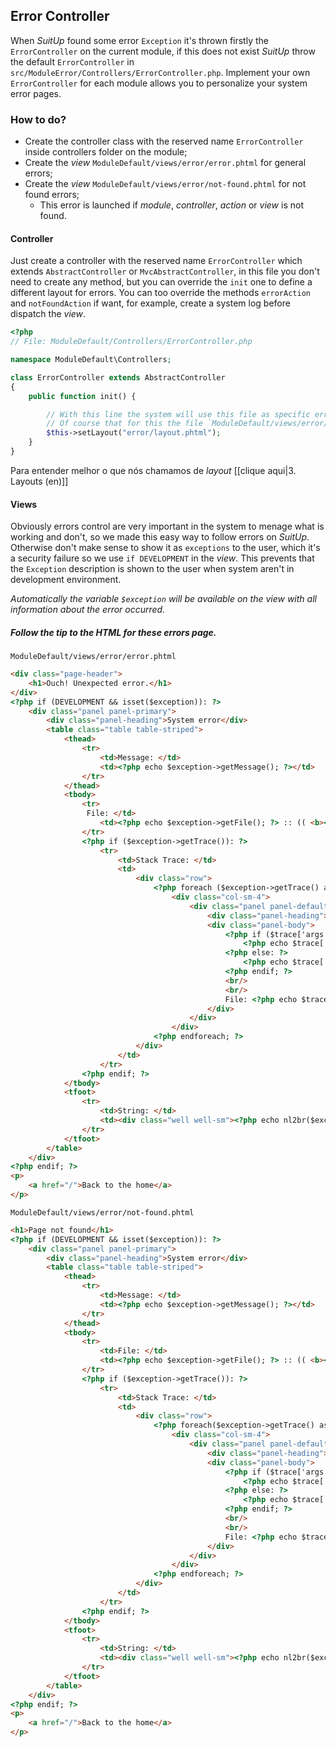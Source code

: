 ## Error Controller
When _SuitUp_ found some error `Exception` it's thrown firstly the `ErrorController` on the current module, if this does not exist _SuitUp_ throw the default `ErrorController` in `src/ModuleError/Controllers/ErrorController.php`. Implement your own `ErrorController` for each module allows you to personalize your system error pages.

### How to do?
- Create the controller class with the reserved name `ErrorController` inside controllers folder on the module;
- Create the _view_ `ModuleDefault/views/error/error.phtml` for general errors;
- Create the _view_ `ModuleDefault/views/error/not-found.phtml` for not found errors;
  - This error is launched if _module_, _controller_, _action_ or _view_ is not found.

#### Controller
Just create a controller with the reserved name `ErrorController` which extends `AbstractController` or `MvcAbstractController`, in this file you don't need to create any method, but you can override the `init` one to define a different layout for errors. You can too override the methods `errorAction` and `notFoundAction` if want, for example, create a system log before dispatch the _view_.

```php
<?php
// File: ModuleDefault/Controllers/ErrorController.php

namespace ModuleDefault\Controllers;

class ErrorController extends AbstractController
{
    public function init() {

        // With this line the system will use this file as specific error layout instead of current module layout.
        // Of course that for this the file `ModuleDefault/views/error/layout.phtml` must to exist.
        $this->setLayout("error/layout.phtml");
    }
}
```

Para entender melhor o que nós chamamos de _layout_ [[clique aqui|3. Layouts (en)]]

#### Views
Obviously errors control are very important in the system to menage what is working and don't, so we made this easy way to follow errors on _SuitUp_. Otherwise don't make sense to show it as `exceptions` to the user, which it's a security failure so we use `if DEVELOPMENT` in the _view_. This prevents that the `Exception` description is shown to the user when system aren't in development environment.

_Automatically the variable `$exception` will be available on the view with all information about the error occurred._

##### Follow the tip to the HTML for these errors page.

`ModuleDefault/views/error/error.phtml`
```html
<div class="page-header">
    <h1>Ouch! Unexpected error.</h1>
</div>
<?php if (DEVELOPMENT && isset($exception)): ?>
    <div class="panel panel-primary">
        <div class="panel-heading">System error</div>
        <table class="table table-striped">
            <thead>
                <tr>
                    <td>Message: </td>
                    <td><?php echo $exception->getMessage(); ?></td>
                </tr>
            </thead>
            <tbody>
                <tr>
                 File: </td>
                    <td><?php echo $exception->getFile(); ?> :: (( <b><?php echo $exception->getLine(); ?></b> ))</td>
                </tr>
                <?php if ($exception->getTrace()): ?>
                    <tr>
                        <td>Stack Trace: </td>
                        <td>
                            <div class="row">
                                <?php foreach ($exception->getTrace() as $key => $trace): ?>
                                    <div class="col-sm-4">
                                        <div class="panel panel-default">
                                            <div class="panel-heading">#<?php echo $key; ?></div>
                                            <div class="panel-body">
                                                <?php if ($trace['args']): ?>
                                                    <?php echo $trace['function']; ?>('<?php echo implode("','", $trace['args']); ?>');
                                                <?php else: ?>
                                                    <?php echo $trace['function']; ?>();
                                                <?php endif; ?>
                                                <br/>
                                                <br/>
                                                File: <?php echo $trace['file']; ?>::(<?php echo $trace['line']; ?>)
                                            </div>
                                        </div>
                                    </div>
                                <?php endforeach; ?>
                            </div>
                        </td>
                    </tr>
                <?php endif; ?>
            </tbody>
            <tfoot>
                <tr>
                    <td>String: </td>
                    <td><div class="well well-sm"><?php echo nl2br($exception->__toString()); ?></div></td>
                </tr>
            </tfoot>
        </table>
    </div>
<?php endif; ?>
<p>
    <a href="/">Back to the home</a>
</p>
```

`ModuleDefault/views/error/not-found.phtml`
```html
<h1>Page not found</h1>
<?php if (DEVELOPMENT && isset($exception)): ?>
    <div class="panel panel-primary">
        <div class="panel-heading">System error</div>
        <table class="table table-striped">
            <thead>
                <tr>
                    <td>Message: </td>
                    <td><?php echo $exception->getMessage(); ?></td>
                </tr>
            </thead>
            <tbody>
                <tr>
                    <td>File: </td>
                    <td><?php echo $exception->getFile(); ?> :: (( <b><?php echo $exception->getLine(); ?></b> ))</td>
                </tr>
                <?php if ($exception->getTrace()): ?>
                    <tr>
                        <td>Stack Trace: </td>
                        <td>
                            <div class="row">
                                <?php foreach($exception->getTrace() as $key => $trace): ?>
                                    <div class="col-sm-4">
                                        <div class="panel panel-default">
                                            <div class="panel-heading">#<?php echo $key; ?></div>
                                            <div class="panel-body">
                                                <?php if ($trace['args']): ?>
                                                    <?php echo $trace['function']; ?>('<?php echo implode("','", $trace['args']); ?>');
                                                <?php else: ?>
                                                    <?php echo $trace['function']; ?>();
                                                <?php endif; ?>
                                                <br/>
                                                <br/>
                                                File: <?php echo $trace['file']; ?>::(<?php echo $trace['line']; ?>)
                                            </div>
                                        </div>
                                    </div>
                                <?php endforeach; ?>
                            </div>
                        </td>
                    </tr>
                <?php endif; ?>
            </tbody>
            <tfoot>
                <tr>
                    <td>String: </td>
                    <td><div class="well well-sm"><?php echo nl2br($exception->__toString()); ?></div></td>
                </tr>
            </tfoot>
        </table>
    </div>
<?php endif; ?>
<p>
    <a href="/">Back to the home</a>
</p>
```
